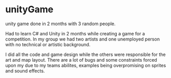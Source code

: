 # unityGame
 unity game done in 2 months with 3 random people.
 
 
 Had to learn C# and Unity in 2 months while creating a game for a competition. In my group we had two artists and one unemployed person with no technical or artistic background.
 
 I did all the code and game design while the others were responsible for the art and map layout. There are a lot of bugs and some constraints forced upon my due to my teams 
 abilites, examples being overpromising on sprites and sound effects.
 
